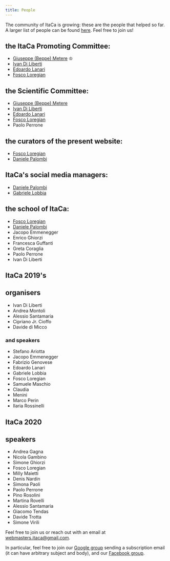 ```yaml
---
title: People
---
```

The community of ItaCa is growing: these are the people that helped so far. A larger list of people can be found <a href="../pages/loca.html">here</a>. Feel free to join us!

## the ItaCa Promoting Committee:
<div id="pc"></div>

- <a href="http://math.unipa.it/metere" target="_blank">Giuseppe (Beppe) Metere</a> ♔
- <a href="http://diliberti.github.io" target="_blank">Ivan Di Liberti</a>
- <a href="https://edolana.github.io" target="_blank">Edoardo Lanari</a>
- <a href="http://tetrapharmakon.github.io" target="_blank">Fosco Loregian</a>

## the Scientific Committee:
<div id="sc"></div>

- <a href="http://math.unipa.it/metere" target="_blank">Giuseppe (Beppe) Metere</a>
- <a href="http://diliberti.github.io" target="_blank">Ivan Di Liberti</a>
- <a href="https://edolana.github.io" target="_blank">Edoardo Lanari</a>
- <a href="http://tetrapharmakon.github.io" target="_blank">Fosco Loregian</a>
- Paolo Perrone

## the curators of the present website:
<div id="web"></div>

- <a href="http://tetrapharmakon.github.io" target="_blank">Fosco Loregian</a>
- <a href="">Daniele Palombi</a>

## ItaCa's social media managers:
<div id="smm"></div>

- <a href="">Daniele Palombi</a>
- <a href="">Gabriele Lobbia</a>

## the school of ItaCa:
<div id="school"></div>

- <a href="http://tetrapharmakon.github.io" target="_blank">Fosco Loregian</a>
- <a href="">Daniele Palombi</a>
- Jacopo Emmenegger
- Enrico Ghiorzi
- Francesca Guffanti
- Greta Coraglia
- Paolo Perrone
- Ivan Di Liberti

## ItaCa 2019's

## organisers

- Ivan Di Liberti
- Andrea Montoli
- Alessio Santamaria
- Cipriano Jr. Cioffo
- Davide di Micco

### and speakers

- Stefano Ariotta
- Jacopo Emmenegger
- Fabrizio Genovese
- Edoardo Lanari
- Gabriele Lobbia
- Fosco Loregian
- Samuele Maschio
- Claudia 
- Menini
- Marco Perin
- Ilaria Rossinelli

## ItaCa 2020

## speakers

 - Andrea Gagna
 - Nicola Gambino
 - Simone Ghiorzi
 - Fosco Loregian
 - Milly Maietti
 - Denis Nardin
 - Simona Paoli
 - Paolo Perrone
 - Pino Rosolini
 - Martina Rovelli
 - Alessio Santamaria
 - Giacomo Tendas
 - Davide Trotta
 - Simone Virili


Feel free to join us or reach out with an email at [webmasters.itaca@gmail.com](mailto:webmasters.itaca@gmail.com). 

In particular, feel free to join our [Google group](mailto:progettoitaca+subscribe@googlegroups.com) sending a subscription email (it can have arbitrary subject and body), and our [Facebook group](https://www.facebook.com/groups/507590330041282/).